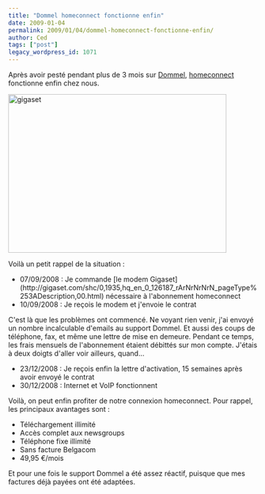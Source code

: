 ```yaml
---
title: "Dommel homeconnect fonctionne enfin"
date: 2009-01-04
permalink: 2009/01/04/dommel-homeconnect-fonctionne-enfin/
author: Ced
tags: ["post"]
legacy_wordpress_id: 1071
---
```


Après avoir pesté pendant plus de 3 mois sur [Dommel](http://www.dommel.com), [homeconnect](http://www.dommel.com/en/voice/homeconnect.php?cust=comp) fonctionne enfin chez nous.

<img class="alignnone size-full wp-image-1074" title="gigaset" src="http://64k.be/wp-content/uploads/2009/01/gigaset.jpg" alt="gigaset" width="441" height="321" />

<!-- excerpt -->

Voilà un petit rappel de la situation :
<ul>
	<li>07/09/2008 : Je commande [le modem Gigaset](http://gigaset.com/shc/0,1935,hq_en_0_126187_rArNrNrNrN_pageType%253ADescription,00.html) nécessaire à l'abonnement homeconnect</li>
	<li>10/09/2008 : Je reçois le modem et j'envoie le contrat</li>
</ul>
C'est là que les problèmes ont commencé. Ne voyant rien venir, j'ai envoyé un nombre incalculable d'emails au support Dommel. Et aussi des coups de téléphone, fax, et même une lettre de mise en demeure. Pendant ce temps, les frais mensuels de l'abonnement étaient débittés sur mon compte. J'étais à deux doigts d'aller voir ailleurs, quand…
<ul>
	<li>23/12/2008 : Je reçois enfin la lettre d'activation, 15 semaines après avoir envoyé le contrat</li>
	<li>30/12/2008 : Internet et VoIP fonctionnent</li>
</ul>
Voilà, on peut enfin profiter de notre connexion homeconnect. Pour rappel, les principaux avantages sont :
<ul>
	<li>Téléchargement illimité</li>
	<li>Accès complet aux newsgroups</li>
	<li>Téléphone fixe illimité</li>
	<li>Sans facture Belgacom</li>
	<li>49,95 €/mois</li>
</ul>
Et pour une fois le support Dommel a été assez réactif, puisque que mes factures déjà payées ont été adaptées.
